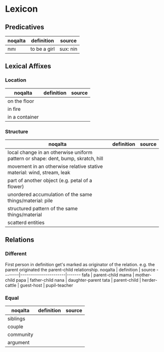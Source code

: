 Lexicon
=======

## Predicatives
noqalta | definition			| source
--------|-----------------------|-------
nını    | to be a girl          | sux: nin


## Lexical Affixes

### Location
noqalta | definition			| source
--------|-----------------------|-------
 | on the floor
 | in fire
 | in a container

### Structure
noqalta | definition			| source
--------|-----------------------|-------
 | local change in an otherwise uniform pattern or shape: dent, bump, skratch, hill
 | movement in an otherwise relative stative material: wind, stream, leak
 | part of another object (e.g. petal of a flower)
 | unordered accumulation of the same things/material: pile
 | structured pattern of the same things/material
 | scatterd entities


## Relations

### Different
First person in definition get's marked as originator of the relation.
e.g. the parent originated the parent-child relationship.
noqalta | definition			| source
--------|-----------------------|-------
fafa    | parent-child
mama    | mother-child
papa    | father-child
nana    | daughter-parent
tata    | parent-child
 | herder-cattle
 | guest-host
 | pupil-teacher

### Equal
noqalta | definition			| source
--------|-----------------------|-------
 | siblings
 | couple
 | community
 | argument
